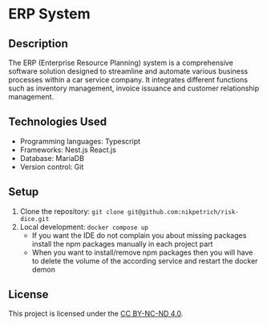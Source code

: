 # ERP System

## Description

The ERP (Enterprise Resource Planning) system is a comprehensive software solution designed to streamline and automate various business processes within a car service company. It integrates different functions such as inventory management, invoice issuance and customer relationship management.

## Technologies Used

- Programming languages: Typescript
- Frameworks: Nest.js React.js
- Database: MariaDB
- Version control: Git

## Setup

1. Clone the repository: `git clone git@github.com:nikpetrich/risk-dice.git`
2. Local development: `docker compose up`
   - If you want the IDE do not complain you about missing packages install the npm packages manually in each project part
   - When you want to install/remove npm packages then you will have to delete the volume of the according service and restart the docker demon

## License

This project is licensed under the [CC BY-NC-ND 4.0](LICENSE.md).
